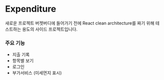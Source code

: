 # Expenditure

새로운 프로젝트 버젯버디에 들어가기 전에 React clean architecture를 짜기 위해 테스트하는 용도의 사이드 프로젝트입니다.

### 주요 기능

- 지출 기록
- 항목별 보기
- 로그인
- 부가서비스 (미세먼지 표시)
